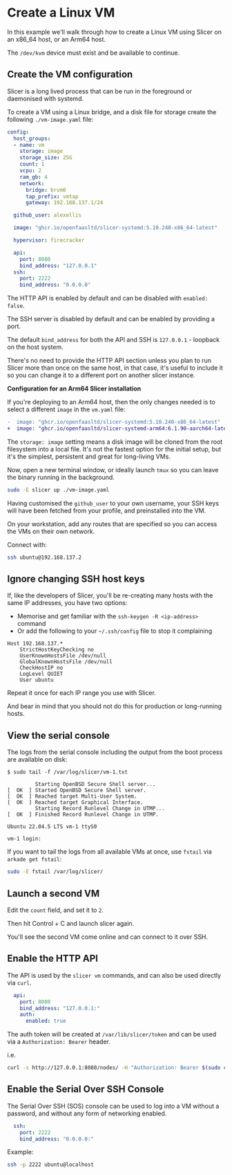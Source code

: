 # Create a Linux VM

In this example we'll walk through how to create a Linux VM using Slicer on an x86_64 host, or an Arm64 host.

The `/dev/kvm` device must exist and be available to continue.

## Create the VM configuration

Slicer is a long lived process that can be run in the foreground or daemonised with systemd.

To create a VM using a Linux bridge, and a disk file for storage create the following `./vm-image.yaml` file:

```yaml
config:
  host_groups:
  - name: vm
    storage: image
    storage_size: 25G
    count: 1
    vcpu: 2
    ram_gb: 4
    network:
      bridge: brvm0
      tap_prefix: vmtap
      gateway: 192.168.137.1/24

  github_user: alexellis

  image: "ghcr.io/openfaasltd/slicer-systemd:5.10.240-x86_64-latest"

  hypervisor: firecracker

  api:
    port: 8080
    bind_address: "127.0.0.1"
  ssh:
    port: 2222
    bind_address: "0.0.0.0"
```

The HTTP API is enabled by default and can be disabled with `enabled: false`.

The SSH server is disabled by default and can be enabled by providing a port.

The default `bind_address` for both the API and SSH is `127.0.0.1` - loopback on the host system.

There's no need to provide the HTTP API section unless you plan to run Slicer more than once on the same host, in that case, it's useful to include it so you can change it to a different port on another slicer instance.

**Configuration for an Arm64 Slicer installation**

If you're deploying to an Arm64 host, then the only changes needed is to select a different `image` in the `vm.yaml` file:

```diff
-  image: "ghcr.io/openfaasltd/slicer-systemd:5.10.240-x86_64-latest"
+  image: "ghcr.io/openfaasltd/slicer-systemd-arm64:6.1.90-aarch64-latest"
```

The `storage: image` setting means a disk image will be cloned from the root filesystem into a local file. It's not the fastest option for the initial setup, but it's the simplest, persistent and great for long-living VMs.

Now, open a new terminal window, or ideally launch `tmux` so you can leave the binary running in the background.

```bash
sudo -E slicer up ./vm-image.yaml
```

Having customised the `github_user` to your own username, your SSH keys will have been fetched from your profile, and preinstalled into the VM.

On your workstation, add any routes that are specified so you can access the VMs on their own network.

Connect with:

```bash
ssh ubuntu@192.168.137.2
```

## Ignore changing SSH host keys

If, like the developers of Slicer, you'll be re-creating many hosts with the same IP addresses, you have two options:

* Memorise and get familiar with the `ssh-keygen -R <ip-address>` command
* Or add the following to your `~/.ssh/config` file to stop it complaining

```
Host 192.168.137.*
    StrictHostKeyChecking no
    UserKnownHostsFile /dev/null
    GlobalKnownHostsFile /dev/null
    CheckHostIP no
    LogLevel QUIET
    User ubuntu
```

Repeat it once for each IP range you use with Slicer.

And bear in mind that you should not do this for production or long-running hosts.

## View the serial console

The logs from the serial console including the output from the boot process are available on disk:

```
$ sudo tail -f /var/log/slicer/vm-1.txt

         Starting OpenBSD Secure Shell server...
[  OK  ] Started OpenBSD Secure Shell server.
[  OK  ] Reached target Multi-User System.
[  OK  ] Reached target Graphical Interface.
         Starting Record Runlevel Change in UTMP...
[  OK  ] Finished Record Runlevel Change in UTMP.

Ubuntu 22.04.5 LTS vm-1 ttyS0

vm-1 login:
```

If you want to tail the logs from all available VMs at once, use `fstail` via `arkade get fstail`:

```bash
sudo -E fstail /var/log/slicer/
```

## Launch a second VM

Edit the `count` field, and set it to `2`.

Then hit Control + C and launch slicer again.

You'll see the second VM come online and can connect to it over SSH.

## Enable the HTTP API

The API is used by the `slicer vm` commands, and can also be used directly via `curl`.

```yaml
  api:
    port: 8080
    bind_address: "127.0.0.1:"
    auth:
      enabled: true
```

The auth token will be created at `/var/lib/slicer/token` and can be used via a `Authorization: Bearer` header.

i.e.

```bash
curl -s http://127.0.0.1:8080/nodes/ -H "Authorization: Bearer $(sudo cat /var/lib/slicer/token)" | jq
```

## Enable the Serial Over SSH Console

The Serial Over SSH (SOS) console can be used to log into a VM without a password, and without any form of networking enabled.

```yaml
  ssh:
    port: 2222
    bind_address: "0.0.0.0:"
```

Example:

```bash
ssh -p 2222 ubuntu@localhost
```
